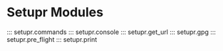 # Setupr Modules

::: setupr.commands
::: setupr.console
::: setupr.get_url
::: setupr.gpg
::: setupr.pre_flight
::: setupr.print
